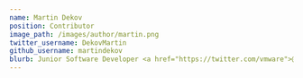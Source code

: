 ```yaml
---
name: Martin Dekov
position: Contributor
image_path: /images/author/martin.png
twitter_username: DekovMartin
github_username: martindekov
blurb: Junior Software Developer <a href="https://twitter.com/vmware">@vmware</a> by day. Contributor at <a href="https://twitter.com/openfaas">@openfaas</a> by night.
---
```

